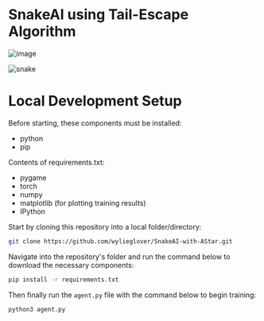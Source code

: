 # SnakeAI using Tail-Escape Algorithm
![image](https://github.com/wylieglover/SnakeAI-With-TailEscape/assets/70774631/26ea0245-4ef1-402d-a9bd-68796c423d4c)

![snake](https://github.com/wylieglover/SnakeAI-With-TailEscape/assets/70774631/ee2002f9-b320-4294-a725-f9efd10c41fa)



# Local Development Setup
Before starting, these components must be installed:
- python
- pip

Contents of requirements.txt:
- pygame
- torch
- numpy
- matplotlib (for plotting training results)
- IPython

Start by cloning this repository into a local folder/directory:
```sh
git clone https://github.com/wylieglover/SnakeAI-with-AStar.git
```

Navigate into the repository's folder and run the command below to download the necessary components:
```sh
pip install -r requirements.txt
```

Then finally run the ```agent.py``` file with the command below to begin training:
```sh
python3 agent.py
```
